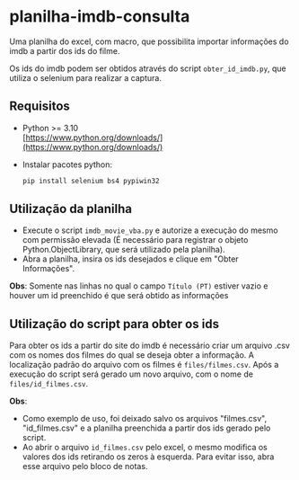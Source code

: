 # planilha-imdb-consulta

Uma planilha do excel, com macro, que possibilita importar informações do imdb a partir dos ids do filme.

Os ids do imdb podem ser obtidos através do script `obter_id_imdb.py`, que utiliza o selenium para realizar a captura.

## Requisitos
- Python >= 3.10<br>
[https://www.python.org/downloads/](https://www.python.org/downloads/)

- Instalar pacotes python:
    ```sh
    pip install selenium bs4 pypiwin32
    ```

## Utilização da planilha
- Execute o script `imdb_movie_vba.py` e autorize a execução do mesmo com permissão elevada (É necessário para registrar o objeto Python.ObjectLibrary, que será utilizado pela planilha).
- Abra a planilha, insira os ids desejados e clique em "Obter Informações".

**Obs**: Somente nas linhas no qual o campo `Título (PT)` estiver vazio e houver um id preenchido é que será obtido as informações

## Utilização do script para obter os ids
Para obter os ids a partir do site do imdb é necessário criar um arquivo .csv com os nomes dos filmes do qual se deseja obter a informação. A localização padrão do arquivo com os filmes é `files/filmes.csv`. Após a execução do script será gerado um novo arquivo, com o nome de `files/id_filmes.csv`.

**Obs**:
- Como exemplo de uso, foi deixado salvo os arquivos "filmes.csv", "id_filmes.csv" e a planilha preenchida a partir dos ids gerado pelo script.
- Ao abrir o arquivo `id_filmes.csv` pelo excel, o mesmo modifica os valores dos ids retirando os zeros à esquerda. Para evitar isso, abra esse arquivo pelo bloco de notas.